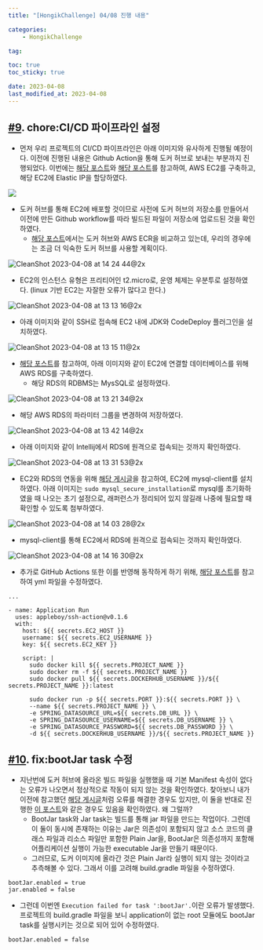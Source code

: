 ```yaml
---
title: "[HongikChallenge] 04/08 진행 내용"

categories:
    - HongikChallenge

tag:

toc: true
toc_sticky: true

date: 2023-04-08
last_modified_at: 2023-04-08
---
```


## <a href="https://github.com/Hongik-Challenge/hc-backend/commit/851a75061eb7dc932f849fa688e96a79b10aeef0">#9</a>. chore:CI/CD 파이프라인 설정
- 먼저 우리 프로젝트의 CI/CD 파이프라인은 아래 이미지와 유사하게 진행될 예정이다. 이전에 진행된 내용은 Github Action을 통해 도커 허브로 보내는 부분까지 진행되었다. 이번에는 <a href="https://goodgid.github.io/Github-Action-CI-CD-AWS-EC2/">해당 포스트</a>와 <a href="https://bcp0109.tistory.com/356">해당 포스트</a>를 참고하여, AWS EC2를 구축하고, 해당 EC2에 Elastic IP을 할당하였다.

<a href="https://velog.io/@apolontes/21.12.29-TIL45-무중단-배포-Github-Actions-Docker-AWS-EB"><img src="https://user-images.githubusercontent.com/105341168/230596272-8f5943f5-68cc-4e97-a931-7194e2acf266.png"></a>

- 도커 허브를 통해 EC2에 배포할 것이므로 사전에 도커 허브의 저장소를 만들어서 이전에 만든 Github workflow를 따라 빌드된 파일이 저장소에 업로드된 것을 확인하였다.
  - <a href="https://medium.com/day34/container-repository-comparsion-dd4826f6a683">해당 포스트</a>에서는 도커 허브와 AWS ECR을 비교하고 있는데, 우리의 경우에는 조금 더 익숙한 도커 허브를 사용할 계획이다.

![CleanShot 2023-04-08 at 14 24 44@2x](https://user-images.githubusercontent.com/105341168/230704906-10f6990d-2f72-4426-82ec-e4fb425efcee.png) 

- EC2의 인스턴스 유형은 프리티어인 t2.micro로, 운영 체제는 우분투로 설정하였다. (linux 기반 EC2는 자잘한 오류가 많다고 한다.)

![CleanShot 2023-04-08 at 13 13 16@2x](https://user-images.githubusercontent.com/105341168/230702707-954aa971-fd6f-45c2-aa96-5c1fbbb7be9a.png)

- 아래 이미지와 같이 SSH로 접속해 EC2 내에 JDK와 CodeDeploy 플러그인을 설치하였다.

![CleanShot 2023-04-08 at 13 15 11@2x](https://user-images.githubusercontent.com/105341168/230702762-5a56717a-322a-4de8-8e4a-54f71fc914dd.png)

- <a href="https://bcp0109.tistory.com/357">해당 포스트</a>를 참고하여, 아래 이미지와 같이 EC2에 연결할 데이터베이스를 위해 AWS RDS를 구축하였다.
  - 해당 RDS의 RDBMS는 MysSQL로 설정하였다. 

![CleanShot 2023-04-08 at 13 21 34@2x](https://user-images.githubusercontent.com/105341168/230703114-8bd3cde8-8f10-40b6-9c32-fa7123e5c932.png)

- 해당 AWS RDS의 파라미터 그룹을 변경하여 저장하였다.

![CleanShot 2023-04-08 at 13 42 14@2x](https://user-images.githubusercontent.com/105341168/230703499-8e8ceb25-d006-43e4-b73d-7007bbc68404.png)

- 아래 이미지와 같이 Intellij에서 RDS에 원격으로 접속되는 것까지 확인하였다.

![CleanShot 2023-04-08 at 13 31 53@2x](https://user-images.githubusercontent.com/105341168/230703200-bc0ec63e-68c5-4ed8-8dfc-1caf6a607c6f.png)

- EC2와 RDS의 연동을 위해 <a href="https://hiseon.me/linux/ubuntu/ubuntu-mysql-install/">해당 게시글</a>을 참고하여, EC2에 mysql-client를 설치하였다. 아래 이미지는 ```sudo mysql_secure_installation```로 mysql를 초기화하였을 때 나오는 초기 설정으로, 래퍼런스가 정리되어 있지 않길래 나중에 필요할 때 확인할 수 있도록 첨부하였다.

![CleanShot 2023-04-08 at 14 03 28@2x](https://user-images.githubusercontent.com/105341168/230704131-ee09fe07-d135-49fa-b2df-b24341ec6f5d.png)

- mysql-client를 통해 EC2에서 RDS에 원격으로 접속되는 것까지 확인하였다.

![CleanShot 2023-04-08 at 14 16 30@2x](https://user-images.githubusercontent.com/105341168/230704595-aa3b5417-85f2-4ba9-aa8a-20a83d9746e1.png)

- 추가로 GitHub Actions 또한 이를 반영해 동작하게 하기 위해, <a href="https://chb2005.tistory.com/191">해당 포스트</a>를 참고하여 yml 파일을 수정하였다.

```
...

- name: Application Run
  uses: appleboy/ssh-action@v0.1.6
  with:
    host: ${{ secrets.EC2_HOST }}
    username: ${{ secrets.EC2_USERNAME }}
    key: ${{ secrets.EC2_KEY }}

    script: |
      sudo docker kill ${{ secrets.PROJECT_NAME }}
      sudo docker rm -f ${{ secrets.PROJECT_NAME }}
      sudo docker pull ${{ secrets.DOCKERHUB_USERNAME }}/${{ secrets.PROJECT_NAME }}:latest
            
      sudo docker run -p ${{ secrets.PORT }}:${{ secrets.PORT }} \
      --name ${{ secrets.PROJECT_NAME }} \
      -e SPRING_DATASOURCE_URL=${{ secrets.DB_URL }} \
      -e SPRING_DATASOURCE_USERNAME=${{ secrets.DB_USERNAME }} \
      -e SPRING_DATASOURCE_PASSWORD=${{ secrets.DB_PASSWORD }} \
      -d ${{ secrets.DOCKERHUB_USERNAME }}/${{ secrets.PROJECT_NAME }}
```

## <a href="https://github.com/Hongik-Challenge/hc-backend/commit/28e71ab5941b45feb6bfee14ad1914b73238cd58">#10</a>. fix:bootJar task 수정

- 지난번에 도커 허브에 올라온 빌드 파일을 실행했을 때 기본 Manifest 속성이 없다는 오류가 나오면서 정상적으로 작동이 되지 않는 것을 확인하였다. 찾아보니 내가 이전에 참고했던 <a href="https://gist.github.com/ihoneymon/a2ed116069af470fec0d08110604c5db">해당 게시글</a>처럼 오류를 해결한 경우도 있지만, 이 둘을 반대로 진행한 <a href="https://earth-95.tistory.com/132">이 포스트</a>와 같은 경우도 있음을 확인하였다. 왜 그럴까?
  - BootJar task와 Jar task는 빌드를 통해 jar 파일을 만드는 작업이다. 그런데 이 둘이 동시에 존재하는 이유는 Jar은 의존성이 포함되지 않고 소스 코드의 클래스 파일과 리소스 파일만 포함한 Plain Jar을, BootJar은 의존성까지 포함해 어플리케이션 실행이 가능한 executable Jar을 만들기 때문이다.
  - 그러므로, 도커 이미지에 올라간 것은 Plain Jar라 실행이 되지 않는 것이라고 추측해볼 수 있다. 그래서 이를 고려해 build.gradle 파일을 수정하였다.

```
bootJar.enabled = true
jar.enabled = false
```

- 그런데 이번엔 ```Execution failed for task ':bootJar'.```이란 오류가 발생했다. 프로젝트의 build.gradle 파일을 보니 application이 없는 root 모듈에도 bootJar task를 실행시키는 것으로 되어 있어 수정하였다.

```
bootJar.enabled = false
```